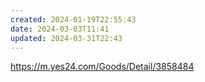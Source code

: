 ```yaml
---
created: 2024-01-19T22:55:43
date: 2024-03-03T11:41
updated: 2024-03-31T22:43
---
```

https://m.yes24.com/Goods/Detail/3858484